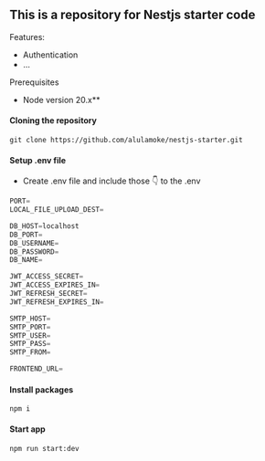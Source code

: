 ## This is a repository for Nestjs starter code

Features:

- Authentication
- ...

Prerequisites

- Node version 20.x\*\*

#### Cloning the repository

```shell
git clone https://github.com/alulamoke/nestjs-starter.git
```

#### Setup .env file

- Create .env file and include those 👇 to the .env

```js
PORT=
LOCAL_FILE_UPLOAD_DEST=

DB_HOST=localhost
DB_PORT=
DB_USERNAME=
DB_PASSWORD=
DB_NAME=

JWT_ACCESS_SECRET=
JWT_ACCESS_EXPIRES_IN=
JWT_REFRESH_SECRET=
JWT_REFRESH_EXPIRES_IN=

SMTP_HOST=
SMTP_PORT=
SMTP_USER=
SMTP_PASS=
SMTP_FROM=

FRONTEND_URL=
```

#### Install packages

```shell
npm i
```

#### Start app

```shell
npm run start:dev
```
